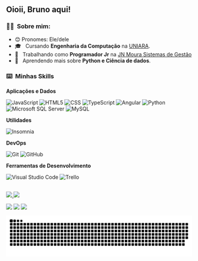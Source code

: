 ## Oioii, Bruno aqui!

<h3> 👨‍🦱 &nbsp;Sobre mim: </h3>

- 😊 Pronomes: Ele/dele
- 🎓 &nbsp; Cursando **Engenharia da Computação** na <a href="https://www.uniara.com.br/home/">UNIARA</a>.
- 💼 &nbsp; Trabalhando como **Programador Jr** na <a href="https://www.jnmoura.com.br/pt-br/">JN Moura Sistemas de Gestão</a>
- 🌱 &nbsp; Aprendendo mais sobre **Python e Ciência de dados**.

<h3> ⌨️ &nbsp;Minhas Skills </h3>

**Aplicações e Dados**

  ![JavaScript](https://img.shields.io/badge/-JavaScript-333333?style=for-the-badge&logo=javascript)
  ![HTML5](https://img.shields.io/badge/-HTML5-333333?style=for-the-badge&logo=HTML5)
  ![CSS](https://img.shields.io/badge/-CSS-333333?style=for-the-badge&logo=CSS3&logoColor=1572B6)
  ![TypeScript](https://img.shields.io/badge/-TypeScript-333333?style=for-the-badge&logo=typescript)
  ![Angular](https://img.shields.io/badge/-Angular-333333?style=for-the-badge&logo=Angular)
  ![Python](https://img.shields.io/badge/-Python-333333?style=for-the-badge&logo=python)
  ![Microsoft SQL Server](https://img.shields.io/badge/-Microsoft%20SQL%20Server-333333?style=for-the-badge&logo=microsoftsqlserver)
  ![MySQL](https://img.shields.io/badge/-MySQL-333333?style=for-the-badge&logo=mysql)

**Utilidades**

  ![Insomnia](https://img.shields.io/badge/-Insomnia-333333?style=for-the-badge&logo=insomnia)

**DevOps**

  ![Git](https://img.shields.io/badge/-Git-333333?style=for-the-badge&logo=git)
  ![GitHub](https://img.shields.io/badge/-GitHub-333333?style=for-the-badge&logo=github)

**Ferramentas de Desenvolvimento**

  ![Visual Studio Code](https://img.shields.io/badge/-Visual%20Studio%20Code-333333?style=for-the-badge&logo=visual-studio-code&logoColor=007ACC)
  ![Trello](https://img.shields.io/badge/-Trello-333333?style=for-the-badge&logo=trello&logoColor=007ACC)

<br/>

 <div>
  <a href="https://github.com/Brininhoxd">
  <img height="178em" src="https://github-readme-stats.vercel.app/api?username=Brininhoxd&show_icons=true&theme=dark&include_all_commits=true&count_private=true"/>
  <img height="180em" src="https://github-readme-stats.vercel.app/api/top-langs/?username=Brininhoxd&layout=compact&langs_count=16&theme=dark"/>
<div>
 
<div> 
 
  <a href ="mailto: brunoc.franchini@gmail.com"><img src="https://img.shields.io/badge/Gmail-D14836?style=for-the-badge&logo=gmail&logoColor=white" target="_blank"></a>
  <a href="https://www.linkedin.com/in/bruno-de-campos-franchini-2213871b6/" target="_blank"><img src="https://img.shields.io/badge/-LinkedIn-%230077B5?style=for-the-badge&logo=linkedin&logoColor=white" target="_blank"></a> 
 <a href="https://twitter.com/Blsht3"><img src="https://img.shields.io/badge/Twitter-1DA1F2?style=for-the-badge&logo=twitter&logoColor=white" target="_blank"></a>
 
  ![Snake animation](https://github.com/Brininhoxd/Brininhoxd/blob/output/github-contribution-grid-snake.svg)
 
</div>

